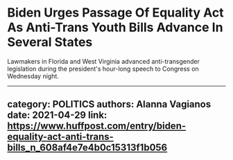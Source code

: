 # Biden Urges Passage Of Equality Act As Anti-Trans Youth Bills Advance In Several States

Lawmakers in Florida and West Virginia advanced anti-transgender legislation during the president's hour-long speech to Congress on Wednesday night.

---
category: POLITICS
authors: Alanna Vagianos
date: 2021-04-29
link: https://www.huffpost.com/entry/biden-equality-act-anti-trans-bills_n_608af4e7e4b0c15313f1b056
---
